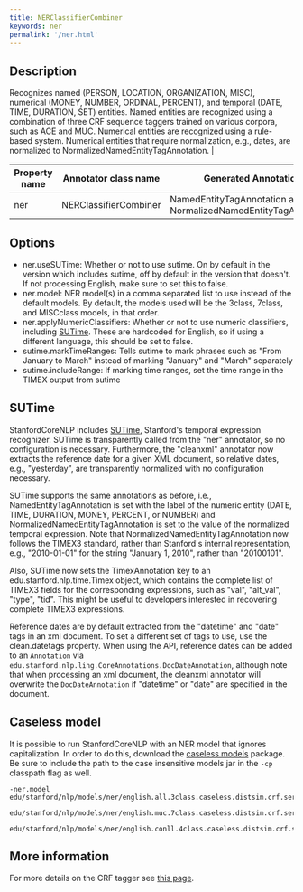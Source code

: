 ```yaml
---
title: NERClassifierCombiner 
keywords: ner
permalink: '/ner.html'
---
```


## Description

Recognizes named (PERSON, LOCATION, ORGANIZATION, MISC), numerical (MONEY, NUMBER, ORDINAL, PERCENT), and temporal (DATE, TIME, DURATION, SET) entities. Named entities are recognized using a combination of three CRF sequence taggers trained on various corpora, such as ACE and MUC. Numerical entities are recognized using a rule-based system. Numerical entities that require normalization, e.g., dates, are normalized to NormalizedNamedEntityTagAnnotation. |

| Property name | Annotator class name | Generated Annotation |
| --- | --- | --- |
| ner | NERClassifierCombiner | NamedEntityTagAnnotation and NormalizedNamedEntityTagAnnotation |

## Options

* ner.useSUTime: Whether or not to use sutime.  On by default in the version which includes sutime, off by default in the version that doesn't.  If not processing English, make sure to set this to false.
* ner.model: NER model(s) in a comma separated list to use instead of the default models.  By default, the models used will be the 3class, 7class, and MISCclass models, in that order.
* ner.applyNumericClassifiers: Whether or not to use numeric classifiers, including [SUTime](http://nlp.stanford.edu/software/regexner/).  These are hardcoded for English, so if using a different language, this should be set to false.
* sutime.markTimeRanges: Tells sutime to mark phrases such as "From January to March" instead of marking "January" and "March" separately
* sutime.includeRange: If marking time ranges, set the time range in the TIMEX output from sutime

## SUTime

StanfordCoreNLP includes [SUTime](http://nlp.stanford.edu/software/sutime.shtml), Stanford's temporal expression
recognizer. SUTime is transparently called from the "ner" annotator,
so no configuration is necessary. Furthermore, the "cleanxml"
annotator now extracts the reference date for a given XML document, so
relative dates, e.g., "yesterday", are transparently normalized with
no configuration necessary.

SUTime supports the same annotations as before, i.e.,
NamedEntityTagAnnotation is set with the label of the numeric entity (DATE,
TIME, DURATION, MONEY, PERCENT, or NUMBER) and
NormalizedNamedEntityTagAnnotation is set to the value of the normalized
temporal expression. Note that NormalizedNamedEntityTagAnnotation now
follows the TIMEX3 standard, rather than Stanford's internal representation,
e.g., "2010-01-01" for the string "January 1, 2010", rather than "20100101".

Also, SUTime now sets the TimexAnnotation key to an
edu.stanford.nlp.time.Timex object, which contains the complete list of
TIMEX3 fields for the corresponding expressions, such as "val", "alt_val",
"type", "tid". This might be useful to developers interested in recovering
complete TIMEX3 expressions.

Reference dates are by default extracted from the "datetime" and
"date" tags in an xml document.  To set a different set of tags to
use, use the clean.datetags property.  When using the API, reference
dates can be added to an `Annotation` via
`edu.stanford.nlp.ling.CoreAnnotations.DocDateAnnotation`,
although note that when processing an xml document, the cleanxml
annotator will overwrite the `DocDateAnnotation` if
"datetime" or "date" are specified in the document.

## Caseless model

It is possible to run StanfordCoreNLP with an NER
model that ignores capitalization.  In order to do this, download the
[caseless models](http://nlp.stanford.edu/software/stanford-corenlp-caseless-2015-04-20-models.jar) package.  Be sure to include the path to the case
insensitive models jar in the `-cp` classpath flag as well.

```
-ner.model edu/stanford/nlp/models/ner/english.all.3class.caseless.distsim.crf.ser.gz
   edu/stanford/nlp/models/ner/english.muc.7class.caseless.distsim.crf.ser.gz
   edu/stanford/nlp/models/ner/english.conll.4class.caseless.distsim.crf.ser.gz
```



## More information 

For more details on the CRF tagger see [this page](http://nlp.stanford.edu/software/CRF-NER.shtml).
